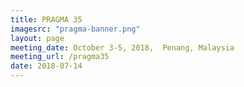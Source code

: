 ```yaml
---
title: PRAGMA 35
imagesrc: "pragma-banner.png"
layout: page
meeting_date: October 3-5, 2018,  Penang, Malaysia
meeting_url: /pragma35
date: 2018-07-14
---
```

